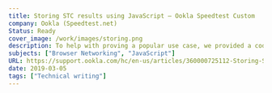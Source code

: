 ```yaml
---
title: Storing STC results using JavaScript – Ookla Speedtest Custom
company: Ookla (Speedtest.net)
Status: Ready
cover_image: /work/images/storing.png
description: To help with proving a popular use case, we provided a code sample written in PHP to help demonstrate how data could be exchanged from JavaScript to a SQL database.
subjects: ["Browser Networking", "JavaScript"]
URL: https://support.ookla.com/hc/en-us/articles/360000725112-Storing-STC-results-using-JavaScript
date: 2019-03-05
tags: ["Technical writing"]
---
```

